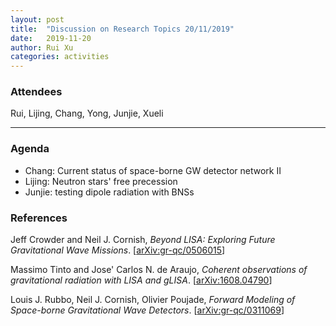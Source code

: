 ```yaml
---
layout: post
title:  "Discussion on Research Topics 20/11/2019"
date:   2019-11-20
author: Rui Xu
categories: activities
---
```



### Attendees

Rui, Lijing, Chang, Yong, Junjie, Xueli

---

### Agenda

- Chang: Current status of space-borne GW detector network II
- Lijing: Neutron stars' free precession
- Junjie: testing dipole radiation with BNSs

### References

Jeff Crowder and Neil J. Cornish, *Beyond LISA: Exploring Future Gravitational Wave Missions*. [[arXiv:gr-qc/0506015](https://arxiv.org/abs/gr-qc/0506015)] 

Massimo Tinto and Jose' Carlos N. de Araujo, *Coherent observations of gravitational radiation with LISA and gLISA*. [[arXiv:1608.04790](https://arxiv.org/abs/1608.04790)]


Louis J. Rubbo, Neil J. Cornish, Olivier Poujade, *Forward Modeling of Space-borne Gravitational Wave Detectors*. [[arXiv:gr-qc/0311069](https://arxiv.org/abs/gr-qc/0311069)]
